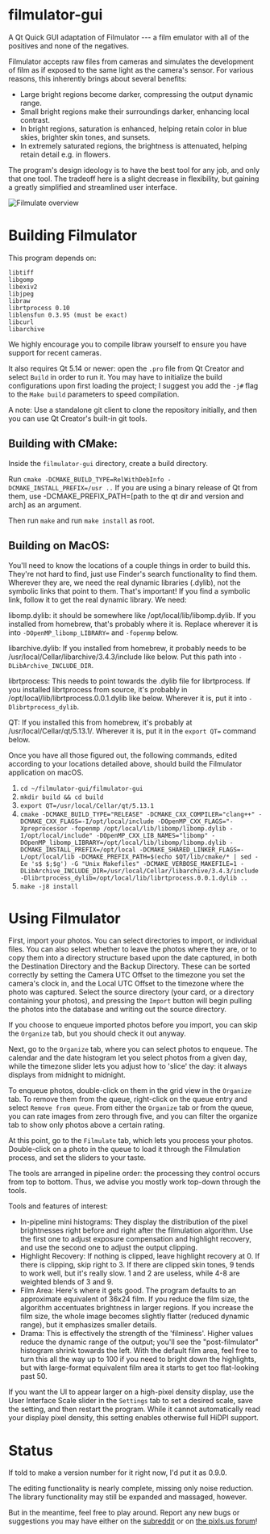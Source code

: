 filmulator-gui
==============

A Qt Quick GUI adaptation of Filmulator --- a film emulator with all of the positives and none of the negatives.

Filmulator accepts raw files from cameras and simulates the development of film as if exposed to the same light as the camera's sensor. For various reasons, this inherently brings about several benefits:

* Large bright regions become darker, compressing the output dynamic range.
* Small bright regions make their surroundings darker, enhancing local contrast.
* In bright regions, saturation is enhanced, helping retain color in blue skies, brighter skin tones, and sunsets.
* In extremely saturated regions, the brightness is attenuated, helping retain detail e.g. in flowers.

The program's design ideology is to have the best tool for any job, and only that one tool. The tradeoff here is a slight decrease in flexibility, but gaining a greatly simplified and streamlined user interface.

![Filmulate overview](http://i.imgur.com/hXIHUkd.png)

# Building Filmulator

This program depends on:
```
libtiff
libgomp
libexiv2
libjpeg
libraw
librtprocess 0.10
liblensfun 0.3.95 (must be exact)
libcurl
libarchive
```
We highly encourage you to compile libraw yourself to ensure you have support for recent cameras.

It also requires Qt 5.14 or newer: open the `.pro` file from Qt Creator and select `Build` in order to run it. You may have to initialize the build configurations upon first loading the project; I suggest you add the `-j#` flag to the `Make build` parameters to speed compilation.

A note: Use a standalone git client to clone the repository initially, and then you can use Qt Creator's built-in git tools.

## Building with CMake:

Inside the `filmulator-gui` directory, create a build directory.

Run `cmake -DCMAKE_BUILD_TYPE=RelWithDebInfo -DCMAKE_INSTALL_PREFIX=/usr ..` If you are using a binary release of Qt from them, use -DCMAKE\_PREFIX\_PATH=\[path to the qt dir and version and arch\] as an argument.

Then run `make` and run `make install` as root.

## Building on MacOS:

You'll need to know the locations of a couple things in order to build this. They're not hard to find, just use Finder's search functionality to find them. Wherever they are, we need the real dynamic libraries (.dylib), not the symbolic links that point to them. That's important! If you find a symbolic link, follow it to get the real dynamic library.  We need:

libomp.dylib: it should be somewhere like /opt/local/lib/libomp.dylib. If you installed from homebrew, that's probably where it is. Replace wherever it is into `-DOpenMP_libomp_LIBRARY=` and `-fopenmp` below.

libarchive.dylib: If you installed from homebrew, it probably needs to be /usr/local/Cellar/libarchive/3.4.3/include like below. Put this path into `-DLibArchive_INCLUDE_DIR`.

librtprocess: This needs to point towards the .dylib file for librtprocess. If you installed librtprocess from source, it's probably in /opt/local/lib/librtprocess.0.0.1.dylib like below. Wherever it is, put it into `-Dlibrtprocess_dylib`.

QT: If you installed this from homebrew, it's probably at /usr/local/Cellar/qt/5.13.1/. Wherever it is, put it in the `export QT=` command below.


Once you have all those figured out, the following commands, edited according to your locations detailed above, should build the Filmulator application on macOS. 

1. `cd ~/filmulator-gui/filmulator-gui`
2. `mkdir build && cd build`
3. `export QT=/usr/local/Cellar/qt/5.13.1`
4. `cmake -DCMAKE_BUILD_TYPE="RELEASE" -DCMAKE_CXX_COMPILER="clang++" -DCMAKE_CXX_FLAGS=-I/opt/local/include -DOpenMP_CXX_FLAGS="-Xpreprocessor -fopenmp /opt/local/lib/libomp/libomp.dylib -I/opt/local/include" -DOpenMP_CXX_LIB_NAMES="libomp" -DOpenMP_libomp_LIBRARY=/opt/local/lib/libomp/libomp.dylib -DCMAKE_INSTALL_PREFIX=/opt/local -DCMAKE_SHARED_LINKER_FLAGS=-L/opt/local/lib -DCMAKE_PREFIX_PATH=$(echo $QT/lib/cmake/* | sed -Ee 's$ $;$g') -G "Unix Makefiles" -DCMAKE_VERBOSE_MAKEFILE=1 -DLibArchive_INCLUDE_DIR=/usr/local/Cellar/libarchive/3.4.3/include -Dlibrtprocess_dylib=/opt/local/lib/librtprocess.0.0.1.dylib ..`
5. `make -j8 install`

# Using Filmulator

First, import your photos. You can select directories to import, or individual files. You can also select whether to leave the photos where they are, or to copy them into a directory structure based upon the date captured, in both the Destination Directory and the Backup Directory. These can be sorted correctly by setting the Camera UTC Offset to the timezone you set the camera's clock in, and the Local UTC Offset to the timezone where the photo was captured. Select the source directory (your card, or a directory containing your photos), and pressing the `Import` button will begin pulling the photos into the database and writing out the source directory.

If you choose to enqueue imported photos before you import, you can skip the `Organize` tab, but you should check it out anyway.

Next, go to the `Organize` tab, where you can select photos to enqueue. The calendar and the date histogram let you select photos from a given day, while the timezone slider lets you adjust how to 'slice' the day: it always displays from midnight to midnight.

To enqueue photos, double-click on them in the grid view in the `Organize` tab. To remove them from the queue, right-click on the queue entry and select `Remove from queue`. From either the `Organize` tab or from the queue, you can rate images from zero through five, and you can filter the organize tab to show only photos above a certain rating.

At this point, go to the `Filmulate` tab, which lets you process your photos. Double-click on a photo in the queue to load it through the Filmulation process, and set the sliders to your taste.

The tools are arranged in pipeline order: the processing they control occurs from top to bottom. Thus, we advise you mostly work top-down through the tools.

Tools and features of interest:
* In-pipeline mini histograms: They display the distribution of the pixel brightnesses right before and right after the filmulation algorithm. Use the first one to adjust exposure compensation and highlight recovery, and use the second one to adjust the output clipping.
* Highlight Recovery: If nothing is clipped, leave highlight recovery at 0. If there is clipping, skip right to 3. If there are clipped skin tones, 9 tends to work well, but it's really slow. 1 and 2 are useless, while 4-8 are weighted blends of 3 and 9.
* Film Area: Here's where it gets good. The program defaults to an approximate equivalent of 36x24 film. If you reduce the film size, the algorithm accentuates brightness in larger regions. If you increase the film size, the whole image becomes slightly flatter (reduced dynamic range), but it emphasizes smaller details.
* Drama: This is effectively the strength of the 'filminess'. Higher values reduce the dynamic range of the output; you'll see the "post-filmulator" histogram shrink towards the left. With the default film area, feel free to turn this all the way up to 100 if you need to bright down the highlights, but with large-format equivalent film area it starts to get too flat-looking past 50.

If you want the UI to appear larger on a high-pixel density display, use the User Interface Scale slider in the `Settings` tab to set a desired scale, save the setting, and then restart the program. While it cannot automatically read your display pixel density, this setting enables otherwise full HiDPI support.


# Status

If told to make a version number for it right now, I'd put it as 0.9.0.

The editing functionality is nearly complete, missing only noise reduction. The library functionality may still be expanded and massaged, however.

But in the meantime, feel free to play around. Report any new bugs or suggestions you may have either on the [subreddit](https://www.reddit.com/r/Filmulator/) or on [the pixls.us forum](https://discuss.pixls.us/c/software/filmulator)!
